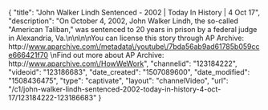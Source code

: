 {
    "title": "John Walker Lindh Sentenced - 2002 | Today In History | 4 Oct 17",
    "description": "On October 4, 2002, John Walker Lindh, the so-called \"American Taliban,\" was sentenced to 20 years in prison by a federal judge in Alexandria, Va.\n\n\n\nYou can license this story through AP Archive: http:\/\/www.aparchive.com\/metadata\/youtube\/7bda56ab9ad61785b059cce666421f70 \nFind out more about AP Archive: http:\/\/www.aparchive.com\/HowWeWork",
    "channelid": "123184222",
    "videoid": "123186683",
    "date_created": "1507089600",
    "date_modified": "1508436475",
    "type": "captivate",
    "layout": "channelVideo",
    "url": "\/c1\/john-walker-lindh-sentenced-2002-today-in-history-4-oct-17\/123184222-123186683"
}